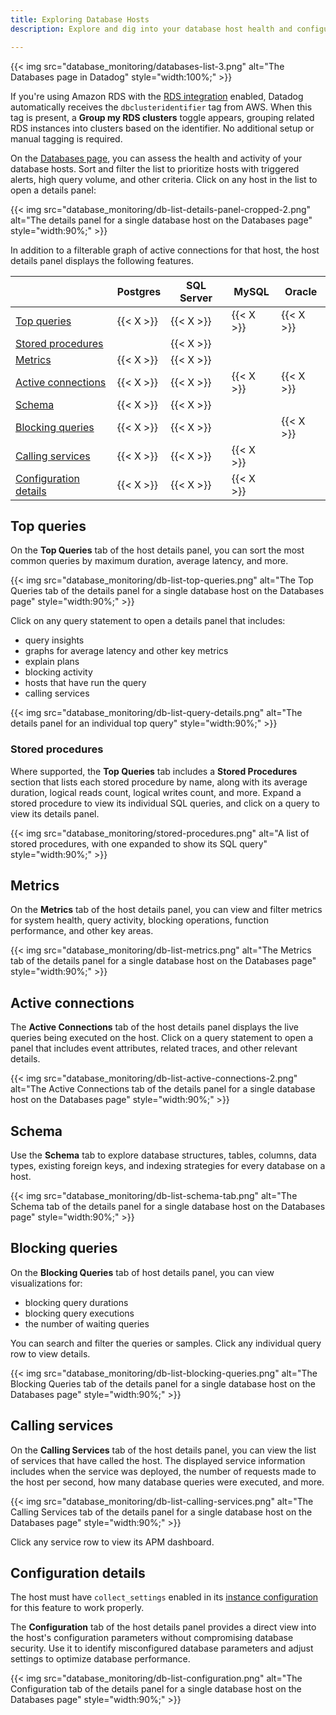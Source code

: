 ```yaml
---
title: Exploring Database Hosts
description: Explore and dig into your database host health and configuration

---
```


{{< img src="database_monitoring/databases-list-3.png" alt="The Databases page in Datadog" style="width:100%;" >}}

<div class="alert alert-info">
If you're using Amazon RDS with the <a href="https://docs.datadoghq.com/integrations/amazon_rds/?tab=standard">RDS integration</a> enabled, Datadog automatically receives the <code>dbclusteridentifier</code> tag from AWS. When this tag is present, a <strong>Group my RDS clusters</strong> toggle appears, grouping related RDS instances into clusters based on the identifier. No additional setup or manual tagging is required.</div>

On the [Databases page][1], you can assess the health and activity of your database hosts. Sort and filter the list to prioritize hosts with triggered alerts, high query volume, and other criteria. Click on any host in the list to open a details panel:

{{< img src="database_monitoring/db-list-details-panel-cropped-2.png" alt="The details panel for a single database host on the Databases page" style="width:90%;" >}}

In addition to a filterable graph of active connections for that host, the host details panel displays the following features.

|                                                 | Postgres  | SQL Server | MySQL     | Oracle    |
|-------------------------------------------------|-----------|------------|-----------|-----------|
| [Top queries](#top-queries)                     | {{< X >}} | {{< X >}}  | {{< X >}} | {{< X >}} |
| [Stored procedures](#stored-procedures)         |           | {{< X >}}  |           |           |
| [Metrics](#metrics)                             | {{< X >}} | {{< X >}}  |           |           |
| [Active connections](#active-connections)       | {{< X >}} | {{< X >}}  | {{< X >}} | {{< X >}} |
| [Schema](#schema)                               | {{< X >}} | {{< X >}}  |           |           |
| [Blocking queries](#blocking-queries)           | {{< X >}} | {{< X >}}  |           | {{< X >}} |
| [Calling services](#calling-services)           | {{< X >}} | {{< X >}}  | {{< X >}} |           |
| [Configuration details](#configuration-details) | {{< X >}} | {{< X >}}  | {{< X >}} |           |

## Top queries

On the **Top Queries** tab of the host details panel, you can sort the most common queries by maximum duration, average latency, and more.

{{< img src="database_monitoring/db-list-top-queries.png" alt="The Top Queries tab of the details panel for a single database host on the Databases page" style="width:90%;" >}}

Click on any query statement to open a details panel that includes:
- query insights
- graphs for average latency and other key metrics
- explain plans
- blocking activity
- hosts that have run the query
- calling services

{{< img src="database_monitoring/db-list-query-details.png" alt="The details panel for an individual top query" style="width:90%;" >}}

### Stored procedures

Where supported, the **Top Queries** tab includes a **Stored Procedures** section that lists each stored procedure by name, along with its average duration, logical reads count, logical writes count, and more. Expand a stored procedure to view its individual SQL queries, and click on a query to view its details panel.

{{< img src="database_monitoring/stored-procedures.png" alt="A list of stored procedures, with one expanded to show its SQL query" style="width:90%;" >}}

## Metrics

On the **Metrics** tab of the host details panel, you can view and filter metrics for system health, query activity, blocking operations, function performance, and other key areas.

{{< img src="database_monitoring/db-list-metrics.png" alt="The Metrics tab of the details panel for a single database host on the Databases page" style="width:90%;" >}}

## Active connections

The **Active Connections** tab of the host details panel displays the live queries being executed on the host. Click on a query statement to open a panel that includes event attributes, related traces, and other relevant details.

{{< img src="database_monitoring/db-list-active-connections-2.png" alt="The Active Connections tab of the details panel for a single database host on the Databases page" style="width:90%;" >}}

## Schema

Use the **Schema** tab to explore database structures, tables, columns, data types, existing foreign keys, and indexing strategies for every database on a host.

{{< img src="database_monitoring/db-list-schema-tab.png" alt="The Schema tab of the details panel for a single database host on the Databases page" style="width:90%;" >}}

## Blocking queries

On the **Blocking Queries** tab of host details panel, you can view visualizations for:

- blocking query durations
- blocking query executions
- the number of waiting queries

You can search and filter the queries or samples. Click any individual query row to view details.

{{< img src="database_monitoring/db-list-blocking-queries.png" alt="The Blocking Queries tab of the details panel for a single database host on the Databases page" style="width:90%;" >}}

## Calling services

On the **Calling Services** tab of the host details panel, you can view the list of services that have called the host. The displayed service information includes when the service was deployed, the number of requests made to the host per second, how many database queries were executed, and more.

{{< img src="database_monitoring/db-list-calling-services.png" alt="The Calling Services tab of the details panel for a single database host on the Databases page" style="width:90%;" >}}

Click any service row to view its APM dashboard.

## Configuration details

<div class="alert alert-info">The host must have <code>collect_settings</code> enabled in its <a href="https://github.com/DataDog/integrations-core/blob/master/postgres/datadog_checks/postgres/data/conf.yaml.example#L397">instance configuration</a> for this feature to work properly.</div>

The **Configuration** tab of the host details panel provides a direct view into the host's configuration parameters without compromising database security. Use it to identify misconfigured database parameters and adjust settings to optimize database performance.

{{< img src="database_monitoring/db-list-configuration.png" alt="The Configuration tab of the details panel for a single database host on the Databases page" style="width:90%;" >}}

[1]: https://app.datadoghq.com/databases
